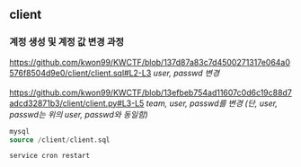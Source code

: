 ## client

### 계정 생성 및 계정 값 변경 과정
https://github.com/kwon99/KWCTF/blob/137d87a83c7d4500271317e064a0576f8504d9e0/client/client.sql#L2-L3
_user, passwd 변경_
<br /><br />
https://github.com/kwon99/KWCTF/blob/13efbeb754ad11607c0d6c19c88d7adcd32871b3/client/client.py#L3-L5
_team, user, passwd를 변경 (단, user, passwd는 위의 user, passwd와 동일함)_

```sql
mysql
source /client/client.sql
```
```shell
service cron restart
```